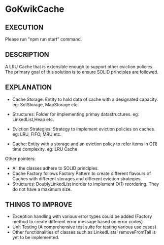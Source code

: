 # GoKwikCache

## EXECUTION

Please run "npm run start" command.

## DESCRIPTION

A LRU Cache that is extensible enough to support other eviction policies. The primary goal of this solution is to ensure SOLID principles are followed.

## EXPLANATION

- Cache Storage: Entity to hold data of cache with a designated capacity. eg: SetStorage, MapStorage etc.

- Structures: Folder for implementing primay datastructures. eg: LinkedList,Heap etc.

- Eviction Strategies: Strategy to implement eviction policies on caches. eg: LRU, FIFO, MRU etc.

- Cache: Entity with a storage and an eviction policy to refer items in O(1) time complexity. eg: LRU Cache

Other pointers:

- All the classes adhere to SOLID principles.
- Cache Factory follows Factory Pattern to create different flavours of Caches with different storages and different eviction strategies.
- Structures: DoublyLinkedList inorder to implement O(1) reordering. They do not have a maximum size.

## THINGS TO IMPROVE

- Exception handling with various error types could be added (Factory method to create different error message based on error codes)
- Unit Testing (A comprehensive test suite for testing various use cases)
- Other functionalities of classes such as LinkedLists' removeFromTail is yet to be implemented.
